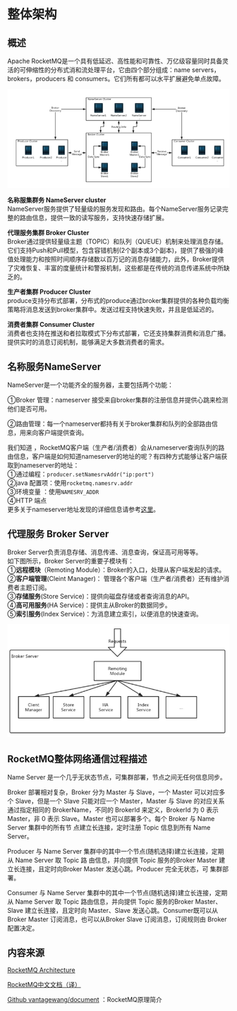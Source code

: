 # 整体架构

## 概述

Apache RocketMQ是一个具有低延迟、高性能和可靠性、万亿级容量同时具备灵活的可伸缩性的分布式消和流处理平台，它由四个部分组成：name servers， brokers，producers 和 consumers。它们所有都可以水平扩展避免单点故障。

![](../../../.gitbook/assets/image%20%286%29.png)

**名称服集群务 NameServer cluster**  
NameServer服务提供了轻量级的服务发现和路由。每个NameServer服务记录完整的路由信息，提供一致的读写服务，支持快速存储扩展。  
  
**代理服务集群 Broker Cluster**  
Broker通过提供轻量级主题（TOPIC）和队列（QUEUE）机制来处理消息存储。它们支持Push和Pull模型，包含容错机制\(2个副本或3个副本\)，提供了极强的峰值处理能力和按照时间顺序存储数以百万记的消息存储能力，此外，Broker提供了灾难恢复、丰富的度量统计和警报机制，这些都是在传统的消息传递系统中所缺乏的。  
  
**生产者集群 Producer Cluster**  
produce支持分布式部署，分布式的produce通过broker集群提供的各种负载均衡策略将消息发送到broker集群中。发送过程支持快速失败，并且是低延迟的。  
  
**消费者集群 Consumer Cluster**  
消费者也支持在推送和者拉取模式下分布式部署，它还支持集群消费和消息广播。提供实时的消息订阅机制，能够满足大多数消费者的需求。

## 名称服务NameServer

NameServer是一个功能齐全的服务器，主要包括两个功能：

①Broker 管理：nameserver 接受来自broker集群的注册信息并提供心跳来检测他们是否可用。

②路由管理：每一个nameserver都持有关于broker集群和队列的全部路由信息，用来向客户端提供查询。

  
我们知道 ，RocketMQ客户端（生产者/消费者）会从nameserver查询队列的路由信息，客户端是如何知道nameserver的地址的呢？有四种方式能够让客户端获取到nameserver的地址：  
①通过编程：`producer.setNamesrvAddr("ip:port")`  
②java 配置项：使用`rocketmq.namesrv.addr`  
③环境变量 ：使用`NAMESRV_ADDR`  
④HTTP 端点  
更多关于nameserver地址发现的详细信息请参考[这里](http://rocketmq.apache.org/rocketmq/four-methods-to-feed-name-server-address-list/)。

## 代理服务 Broker Server

Broker Server负责消息存储、消息传递、消息查询，保证高可用等等。  
如下图所示，Broker Server的重要子模块有：  
①**远程模块**（Remoting Module）：Broker的入口，处理从客户端发起的请求。  
②**客户端管理**\(Cleint Manager\)： 管理各个客户端（生产者/消费者）还有维护消费者主题订阅。  
③**存储服务**\(Store Service\)：提供向磁盘存储或者查询消息的API。  
④**高可用服务**\(HA Service\)：提供主从Broker的数据同步。  
⑤**索引服务**\(Index Service\)：为消息建立索引，以便消息的快速查询。

![](../../../.gitbook/assets/image%20%284%29.png)

## RocketMQ整体网络通信过程描述

Name Server 是一个几乎无状态节点，可集群部署，节点之间无任何信息同步。

Broker 部署相对复杂，Broker 分为 Master 与 Slave，一个 Master 可以对应多个 Slave，但是一个 Slave 只能对应一个 Master，Master 与 Slave 的对应关系通过指定相同的 BrokerName，不同的 BrokerId 来定义，BrokerId 为 0 表示 Master，非 0 表示 Slave。Master 也可以部署多个。每个 Broker 与 Name Server 集群中的所有节 点建立长连接，定时注册 Topic 信息到所有 Name Server。

Producer 与 Name Server 集群中的其中一个节点\(随机选择\)建立长连接，定期从 Name Server 取 Topic 路 由信息，并向提供 Topic 服务的Broker Master 建立长连接，且定时向Broker Master 发送心跳。Producer 完全无状态，可 集群部署。

Consumer 与 Name Server 集群中的其中一个节点\(随机选择\)建立长连接，定期从 Name Server 取 Topic 路由信息，并向提供 Topic 服务的Broker Master、Slave 建立长连接，且定时向 Master、Slave 发送心跳。Consumer既可以从Broker Master 订阅消息，也可以从Broker Slave 订阅消息，订阅规则由 Broker 配置决定。

## 内容来源

[RocketMQ Architecture](https://rocketmq.apache.org/docs/rmq-arc/)

[RocketMQ中文文档（译）](https://blog.csdn.net/chenaima1314/article/details/79202315)

[Github vantagewang/document](https://github.com/vintagewang/document) ：RocketMQ原理简介

